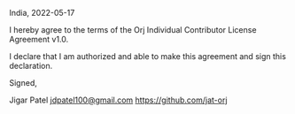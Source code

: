 India, 2022-05-17

I hereby agree to the terms of the Orj Individual Contributor License
Agreement v1.0.

I declare that I am authorized and able to make this agreement and sign this
declaration.

Signed,

Jigar Patel jdpatel100@gmail.com https://github.com/jat-orj
